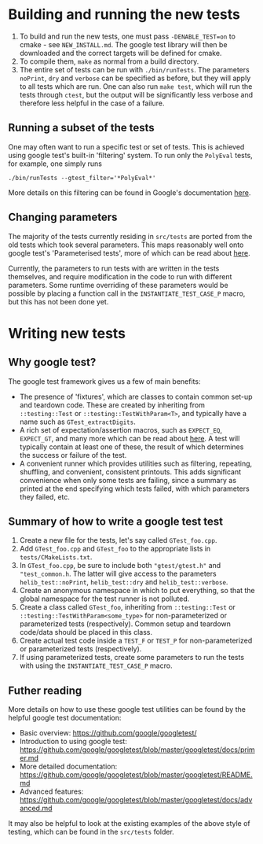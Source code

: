 # Building and running the new tests
1. To build and run the new tests, one must pass `-DENABLE_TEST=on` to cmake - see `NEW_INSTALL.md`.  The google test library will then be downloaded and the correct targets will be defined for cmake.
2. To compile them, `make` as normal from a build directory.
3. The entire set of tests  can be run with `./bin/runTests`.  The parameters `noPrint`, `dry` and `verbose` can be specified as before, but they will apply to all tests which are run.  One can also run `make test`, which will run the tests through `ctest`, but the output will be significantly less verbose and therefore less helpful in the case of a failure.

## Running a subset of the tests
One may often want to run a specific test or set of tests.  This is achieved using google test's built-in 'filtering' system.  To run only the `PolyEval` tests, for example, one simply runs
```
./bin/runTests --gtest_filter='*PolyEval*'
```
More details on this filtering can be found in Google's documentation [here](https://github.com/google/googletest/blob/master/googletest/docs/advanced.md#running-a-subset-of-the-tests).

## Changing parameters
The majority of the tests currently residing in `src/tests` are ported from the old tests which took several parameters.  This maps reasonably well onto google test's 'Parameterised tests', more of which can be read about [here](https://github.com/google/googletest/blob/master/googletest/docs/advanced.md#value-parameterized-tests).

Currently, the parameters to run tests with are written in the tests themselves, and require modification in the code to run with different parameters.  Some runtime overriding of these parameters would be possible by placing a function call in the `INSTANTIATE_TEST_CASE_P` macro, but this has not been done yet.

# Writing new tests

## Why google test?
The google test framework gives us a few of main benefits:
- The presence of 'fixtures', which are classes to contain common set-up and teardown code.  These are created by inheriting from `::testing::Test` or `::testing::TestWithParam<T>`, and typically have a name such as `GTest_extractDigits`.
- A rich set of expectation/assertion macros, such as `EXPECT_EQ`, `EXPECT_GT`, and many more which can be read about [here](https://github.com/google/googletest/blob/master/googletest/docs/primer.md).  A test will typically contain at least one of these, the result of which determines the success or failure of the test.
- A convenient runner which provides utilities such as filtering, repeating, shuffling, and convenient, consistent printouts.  This adds significant convenience when only some tests are failing, since a summary as printed at the end specifying which tests failed, with which parameters they failed, etc.

## Summary of how to write a google test test
1. Create a new file for the tests, let's say called `GTest_foo.cpp`.
2. Add `GTest_foo.cpp` and `GTest_foo` to the appropriate lists in `tests/CMakeLists.txt`.
3. In `GTest_foo.cpp`, be sure to include both `"gtest/gtest.h"` and `"test_common.h`.  The latter will give access to the parameters `helib_test::noPrint`, `helib_test::dry` and `helib_test::verbose`.
4. Create an anonymous namespace in which to put everything, so that the global namespace for the test runner is not polluted.
5. Create a class called `GTest_foo`, inheriting from `::testing::Test` or `::testing::TestWithParam<some_type>` for non-parameterized or parameterized tests (respectively).  Common setup and teardown code/data should be placed in this class.
6. Create actual test code inside a `TEST_F` or `TEST_P` for non-parameterized or parameterized tests (respectively).
7. If using parameterized tests, create some parameters to run the tests with using the `INSTANTIATE_TEST_CASE_P` macro.

## Futher reading
More details on how to use these google test utilities can be found by the helpful google test documentation:

- Basic overview: https://github.com/google/googletest/
- Introduction to using google test: https://github.com/google/googletest/blob/master/googletest/docs/primer.md
- More detailed documentation: https://github.com/google/googletest/blob/master/googletest/README.md
- Advanced features: https://github.com/google/googletest/blob/master/googletest/docs/advanced.md

It may also be helpful to look at the existing examples of the above style of testing, which can be found in the `src/tests` folder.
